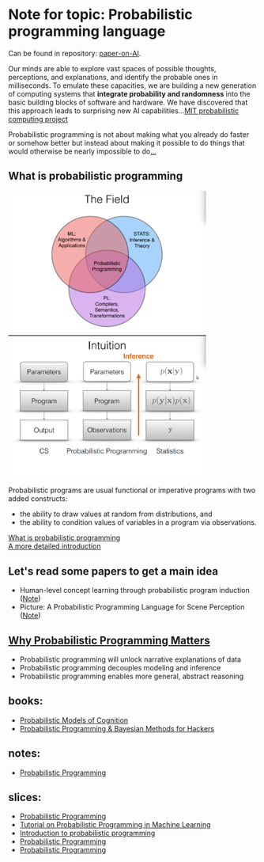
# Note for topic: Probabilistic programming language 
Can be found in repository: [paper-on-AI](../README.md).

Our minds are able to explore vast spaces of possible thoughts, perceptions, and explanations, and identify the probable ones in milliseconds. To emulate these capacities, we are building a new generation of computing systems that **integrate probability and randomness** into the basic building blocks of software and hardware. We have discovered that this approach leads to surprising new AI capabilities...[MIT probabilistic computing project](http://probcomp.org/)

Probabilistic programming is not about making what you already do faster or somehow better but instead about making it possible to do things that would otherwise be nearly impossible to do[...](https://media.nips.cc/Conferences/2015/tutorialslides/wood-nips-probabilistic-programming-tutorial-2015.pdf)

## What is probabilistic programming
<img src="../fig/ppl_fig3.png" width="400"/> <img src="../fig/ppl_fig4.png" width="400"/>


Probabilistic programs are usual functional or imperative programs with two added constructs:<br />
- the ability to draw values at random from distributions, and
- the ability to condition values of variables in a program via observations.

[What is probabilistic programming](https://moalquraishi.wordpress.com/2015/03/29/the-state-of-probabilistic-programming)<br />
[A more detailed introduction](http://www.pl-enthusiast.net/2014/09/08/probabilistic-programming/)

## Let's read some papers to get a main idea
 - Human-level concept learning through probabilistic program induction ([Note](ppl_human_level_concep_learning.md))
 - Picture: A Probabilistic Programming Language for Scene Perception ([Note](Picture_PPL_for_Scene_Perception.md))

## [Why Probabilistic Programming Matters](https://plus.google.com/+BeauCronin/posts/KpeRdJKR6Z1)
- Probabilistic programming will unlock narrative explanations of data
- Probabilistic programming decouples modeling and inference
- Probabilistic programming enables more general, abstract reasoning



## books:
- [Probabilistic Models of Cognition](https://probmods.org)
- [Probabilistic Programming & Bayesian Methods for Hackers](http://camdavidsonpilon.github.io/Probabilistic-Programming-and-Bayesian-Methods-for-Hackers/#prologue)
## notes:
- [Probabilistic Programming](https://github.com/brylevkirill/notes/blob/master/Probabilistic%20Programming.md)
## slices:
- [Probabilistic Programming](https://media.nips.cc/Conferences/2015/tutorialslides/wood-nips-probabilistic-programming-tutorial-2015.pdf)
- [Tutorial on Probabilistic Programming in Machine Learning](http://www.robots.ox.ac.uk/~fwood/talks/2015/dagstuhl-probabilistic-programming-talk-2015.pdf)
- [Introduction to probabilistic programming](http://jamesrobertlloyd.com/talks/prob-prog-intro.pdf)
- [Probabilistic Programming](http://www.robots.ox.ac.uk/~fwood/anglican/teaching/mlss2014/slides/programming.pdf)
- [Probabilistic Programming](https://lirias.kuleuven.be/bitstream/123456789/464227/1/pp-tutorial-ki14.pdf)
